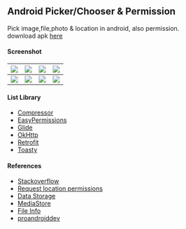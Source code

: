 ## Android Picker/Chooser & Permission ##

Pick image,file,photo & location in android, also permission.  
download apk [here](https://www.dropbox.com/s/uuxnl0sx4fks9om)

#### Screenshot ####
| ![](https://images2.imgbox.com/82/df/gO2CrsYj_o.png) | ![](https://images2.imgbox.com/ff/0d/4sbHWzB7_o.png) | ![](https://i.imgur.com/boelaOE.png) | ![](https://i.imgur.com/XVpXWgg.png) |
| :---: | :---: |:---:| :---: |
| ![](https://i.imgur.com/DrXTEEF.png) | ![](https://images2.imgbox.com/a6/e1/qj5HKxXl_o.png) | ![](https://i.imgur.com/sqMzGZC.png) | ![](https://images2.imgbox.com/14/cd/f9Ou8aWF_o.png) |

#### List Library ####
- [Compressor](https://github.com/zetbaitsu/Compressor)
- [EasyPermissions](https://github.com/googlesamples/easypermissions)
- [Glide](https://github.com/bumptech/glide)
- [OkHttp](https://github.com/square/okhttp)
- [Retrofit](https://github.com/square/retrofit)
- [Toasty](https://github.com/GrenderG/Toasty)

#### References ####
- [Stackoverflow](https://stackoverflow.com/a/65763144/3559183)
- [Request location permissions](https://developer.android.com/training/location/permissions)
- [Data Storage](https://developer.android.com/training/data-storage)
- [MediaStore](https://developer.android.com/reference/android/provider/MediaStore)
- [File Info](https://developer.android.com/training/secure-file-sharing/retrieve-info)
- [proandroiddev](https://proandroiddev.com/how-to-optimize-memory-consumption-when-using-glide-9ac984cfe70f)
